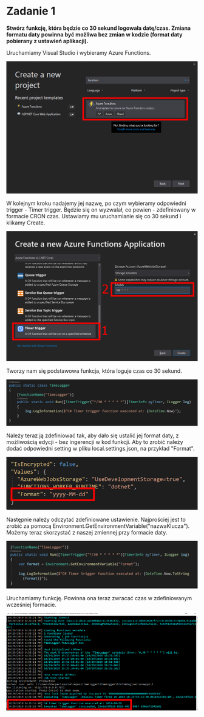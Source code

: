# Zadanie 1

**Stwórz funkcję, która będzie co 30 sekund logowała datę/czas. Zmiana formatu daty powinna być możliwa bez zmian w kodzie \(format daty pobierany z ustawień aplikacji\).**

Uruchamiamy Visual Studio i wybieramy Azure Functions.

![](../../.gitbook/assets/image%20%284%29.png)

W kolejnym kroku nadajemy jej nazwę, po czym wybieramy odpowiedni trigger - Timer trigger. Będzie się on wyzwalał, co pewien - zdefiniowany w formacie CRON  czas. Ustawiamy mu uruchamianie się co 30 sekund i klikamy Create.

![](../../.gitbook/assets/image%20%2849%29.png)

Tworzy nam się podstawowa funkcja, która loguje czas co 30 sekund.

![](../../.gitbook/assets/image%20%2843%29.png)

Należy teraz ją zdefiniować tak, aby dało się ustalić jej format daty, z możliwością edycji - bez ingerencji w kod funkcji. Aby to zrobić należy dodać odpowiedni setting w pliku local.settings.json, na przykład "Format".

![](../../.gitbook/assets/image%20%2833%29.png)

Następnie należy odczytać zdefiniowane ustawienie. Najprościej jest to zrobić za pomocą Environment.GetEnvironmentVariable\("nazwaKlucza"\). Możemy teraz skorzystać z naszej zmiennej przy formacie daty.

![](../../.gitbook/assets/image%20%2825%29.png)

Uruchamiamy funkcję. Powinna ona teraz zwracać czas w zdefiniowanym wcześniej formacie.

![](../../.gitbook/assets/image%20%286%29.png)

